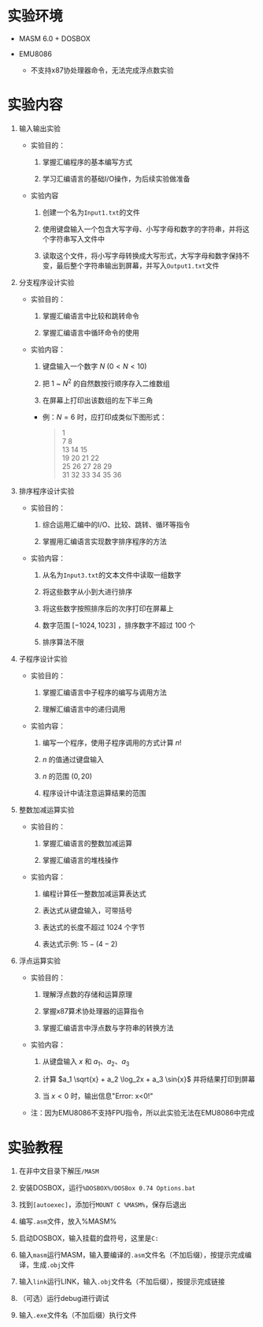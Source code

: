 # 实验环境

* MASM 6.0 + DOSBOX

* EMU8086

    * 不支持x87协处理器命令，无法完成浮点数实验

# 实验内容

1. 输入输出实验

    * 实验目的：

        1. 掌握汇编程序的基本编写方式
        
        2. 学习汇编语言的基础I/O操作，为后续实验做准备

    * 实验内容

        1. 创建一个名为`Input1.txt`的文件
        
        2. 使用键盘输入一个包含大写字母、小写字母和数字的字符串，并将这个字符串写入文件中
        
        3. 读取这个文件，将小写字母转换成大写形式，大写字母和数字保持不变，最后整个字符串输出到屏幕，并写入`Output1.txt`文件

2. 分支程序设计实验

    * 实验目的：

        1. 掌握汇编语言中比较和跳转命令
        
        2. 掌握汇编语言中循环命令的使用

    * 实验内容：

        1. 键盘输入一个数字 $N$ $(0 < N < 10)$
        
        2. 把 $1$ ~ $N^2$ 的自然数按行顺序存入二维数组
        
        3. 在屏幕上打印出该数组的左下半三角

        * 例：$N = 6$ 时，应打印成类似下图形式：
            > 1  
            > 7 8  
            > 13 14 15  
            > 19 20 21 22  
            > 25 26 27 28 29  
            > 31 32 33 34 35 36  

3. 排序程序设计实验

    * 实验目的：
        
        1. 综合运用汇编中的I/O、比较、跳转、循环等指令
        
        2. 掌握用汇编语言实现数字排序程序的方法
    
    * 实验内容：
        
        1. 从名为`Input3.txt`的文本文件中读取一组数字
        
        2. 将这些数字从小到大进行排序
        
        3. 将这些数字按照排序后的次序打印在屏幕上
        
        4. 数字范围 $[-1024,1023]$ ，排序数字不超过 $100$ 个
        
        5. 排序算法不限

4. 子程序设计实验

    * 实验目的：

        1. 掌握汇编语言中子程序的编写与调用方法
        
        2. 理解汇编语言中的递归调用
    
    * 实验内容：
        
        1. 编写一个程序，使用子程序调用的方式计算 $n!$ 
        
        2. $n$ 的值通过键盘输入
        
        3. $n$ 的范围 $(0,20)$
        
        4. 程序设计中请注意运算结果的范围

5. 整数加减运算实验

    * 实验目的：
        
        1. 掌握汇编语言的整数加减运算
        
        2. 掌握汇编语言的堆栈操作

    * 实验内容：
        
        1. 编程计算任一整数加减运算表达式
        
        2. 表达式从键盘输入，可带括号
        
        3. 表达式的长度不超过 $1024$ 个字节
        
        4. 表达式示例: $15-(4-2)$

6. 浮点运算实验

    * 实验目的：
        
        1. 理解浮点数的存储和运算原理
        
        2. 掌握x87算术协处理器的运算指令
        
        3. 掌握汇编语言中浮点数与字符串的转换方法
    
    * 实验内容：
        
        1. 从键盘输入 $x$ 和 $a_1$、$a_2$、$a_3$
        
        2. 计算 $a_1 \sqrt{x} + a_2 \log_2x + a_3 \sin{x}$ 并将结果打印到屏幕
        
        3. 当 $x<0$ 时，输出信息"Error: x<0!"

    * 注：因为EMU8086不支持FPU指令，所以此实验无法在EMU8086中完成

# 实验教程

1. 在非中文目录下解压`/MASM`

2. 安装DOSBOX，运行`%DOSBOX%/DOSBox 0.74 Options.bat`

3. 找到`[autoexec]`，添加行`MOUNT C %MASM%`，保存后退出

4. 编写`.asm`文件，放入%MASM%

5. 启动DOSBOX，输入挂载的盘符号，这里是`C:`

6. 输入`masm`运行MASM，输入要编译的`.asm`文件名（不加后缀），按提示完成编译，生成`.obj`文件

7. 输入`link`运行LINK，输入`.obj`文件名（不加后缀），按提示完成链接

8. （可选）运行debug进行调试

9. 输入`.exe`文件名（不加后缀）执行文件
